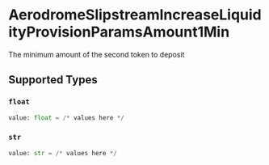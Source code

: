 # AerodromeSlipstreamIncreaseLiquidityProvisionParamsAmount1Min

The minimum amount of the second token to deposit


## Supported Types

### `float`

```python
value: float = /* values here */
```

### `str`

```python
value: str = /* values here */
```

